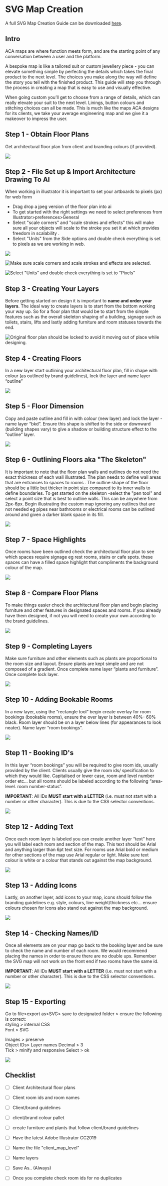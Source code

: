 # SVG Map Creation

A full SVG Map Creation Guide can be downloaded [here](https://drive.google.com/file/d/1kET2-SLBKJJUJZK0ra7pqyX9GvCI_08_/view).

## Intro

ACA maps are where function meets form, and are the starting point of any conversation between a user and the platform.

A bespoke map is like a tailored suit or custom jewellery piece - you can elevate something simple by perfecting the details which takes the final product to the next level. The choices you make along the way will define the story you tell with the finished product. This guide will step you through the process in creating a map that is easy to use and visually effective.

When going custom you’ll get to choose from a range of details, which can really elevate your suit to the next level. Linings, button colours and stitching choices can all be made. This is much like the maps ACA designs for its clients, we take your average engineering map and we give it a makeover to impress the user.

## Step 1 - Obtain Floor Plans

Get architectural floor plan from client and branding colours \(if provided\).

![](../../.gitbook/assets/image%20%283%29.png)

## Step 2 - File Set up & Import Architecture Drawing To AI 

When working in illustrator it is important to set your artboards to pixels \(px\) for web form

* Drag drop a jpeg version of the floor plan into ai
* To get started with the right settings we need to select preferences from Illustrator&gt;preferences&gt;General
* Select "scale corners" and "scale strokes and effects" this will make sure all your objects will scale to the stroke you set it at which provides freedom in scalability .
* Select "Units" from the Side options and double check everything is set to pixels as we are working in web.

![](../../.gitbook/assets/screen-shot-2019-10-11-at-12.34.26-pm.png)

![Make sure scale corners and scale strokes and effects are selected.](../../.gitbook/assets/screen-shot-2019-10-11-at-12.35.27-pm.png)

![Select &quot;Units&quot; and double check everything is set to &quot;Pixels&quot;](../../.gitbook/assets/screen-shot-2019-10-11-at-12.36.51-pm.png)

## Step 3 - Creating Your Layers

Before getting started on design it is important to **name and order your layers**.  The ideal way to create layers is to start from the bottom working your way up. So for a floor plan that would be to start from the simple features such as the overall skeleton shaping of a building, signage such as toilets, stairs, lifts and lastly adding furniture and room statuses towards the end. 



![Original floor plan should be locked to avoid it moving out of place while designing.](../../.gitbook/assets/screen-shot-2019-10-11-at-12.51.47-pm.png)

## Step 4 - Creating Floors

In a new layer start outlining your architectural floor plan, fill in shape with colour \(as outlined by brand guidelines\), lock the layer and name layer “outline”

![](../../.gitbook/assets/image%20%2810%29.png)

## Step 5 - Floor Dimension 

Copy and paste outline and fill in with colour \(new layer\) and lock the layer - name layer “bkd”. Ensure this shape is shifted to the side or downward \(building shapes vary\) to give a shadow or building structure effect to the “outline” layer.

![](../../.gitbook/assets/image%20%281%29.png)

## Step 6 - Outlining Floors aka "The Skeleton"

It is important to note that the floor plan walls and outlines do not need the exact thickness of each wall illustrated. The plan needs to define wall areas that are entrances to spaces to rooms . The outline shape of the floor should be a little but thicker in point size compared to its inner walls to define boundaries. To get started on the skeleton -select the "pen tool" and select a point size that is best to outline walls. This can be anywhere from 2px-6px. Begin illustrating the custom map ignoring any outlines that are not needed eg pipes near bathrooms or electrical rooms can be outlined around and given a darker blank space in its fill.

![](../../.gitbook/assets/image%20%282%29.png)

## Step 7 - Space Highlights

Once rooms have been outlined check the architectural floor plan to see which spaces require signage eg rest rooms, stairs or cafe spots. these spaces can have a filled space highlight that compliments the background colour of the map.

![](../../.gitbook/assets/image%20%286%29.png)

## Step 8 - Compare Floor Plans

To make things easier check the architectural floor plan and begin placing furniture and other features in designated spaces and rooms. If you already have them designed, if not you will need to create your own according to the brand guidelines.

![](../../.gitbook/assets/image%20%2815%29.png)

## Step 9 - Completing Layers

Make sure furniture and other elements such as plants are proportional to the room size and layout. Ensure plants are kept simple and are not composed of a gradient. Once complete name layer “plants and furniture”. Once complete lock layer.

![](../../.gitbook/assets/image%20%285%29.png)

## Step 10 - Adding Bookable Rooms

In a new layer, using the “rectangle tool” begin create overlay for room bookings \(bookable rooms\), ensure the over layer is between 40%- 60% black. Room layer should be on a layer below lines \(for appearances to look neater\). Name layer “room bookings”.

![](../../.gitbook/assets/image%20%2813%29.png)

## Step 11 - Booking ID's

In this layer “room bookings” you will be required to give room ids, usually provided by the client. Clients usually give the room ids/ specification to which they would like. Capitalised or lower case, room and level number order etc... but all rooms should be labeled according to the following “area- level. room number-status”.

**IMPORTANT**: All IDs **MUST start with a LETTER** \(i.e. must not start with a number or other character\). This is due to the CSS selector conventions.

![](../../.gitbook/assets/image%20%288%29.png)

## Step 12 - Adding Text

Once each room layer is labeled you can create another layer “text” here you will label each room and section of the map. This text should be Arial and anything larger than 6pt text size. For rooms use Arial bold or medium for other sections of the map use Arial regular or light. Make sure text colour is white or a colour that stands out against the map background.

![](../../.gitbook/assets/image%20%2811%29.png)

## Step 13 - Adding Icons

Lastly, on another layer, add icons to your map, icons should follow the branding guidelines e.g. style, colours, line weight/thickness etc... ensure colours chosen for icons also stand out against the map background.

![](../../.gitbook/assets/image%20%289%29.png)

## Step 14 - Checking Names/ID

Once all elements are on your map go back to the booking layer and be sure to check the name and number of each room. We would recommend placing the names in order to ensure there are no double ups. Remember the SVG map will not work on the front end if two rooms have the same id.

**IMPORTANT**: All IDs **MUST start with a LETTER** \(i.e. must not start with a number or other character\). This is due to the CSS selector conventions.

![](../../.gitbook/assets/image.png)

## Step 15 - Exporting

Go to file&gt;export as&gt;SVG&gt; save to designated folder &gt; ensure the following is correct:  
styling &gt; internal CSS  
Font &gt; SVG

Images &gt; preserve  
Object IDs&gt; Layer names Decimal &gt; 3  
Tick &gt; minify and responsive Select &gt; ok

![](../../.gitbook/assets/image%20%2814%29.png)

## Checklist

* [ ] Client Architectural floor plans
* [ ] Client room ids and room names
* [ ] Client/brand guidelines
* [ ] client/brand colour pallet
* [ ] create furniture and plants that follow client/brand guidelines
* [ ] Have the latest Adobe Illustrator CC2019
* [ ] Name the file "client\_map\_level"
* [ ] Name layers
* [ ] Save As.. \(Always\)
* [ ] Once you complete check room ids for no duplicates

